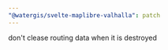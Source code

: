 ```yaml
---
"@watergis/svelte-maplibre-valhalla": patch
---
```


don't clease routing data when it is destroyed
